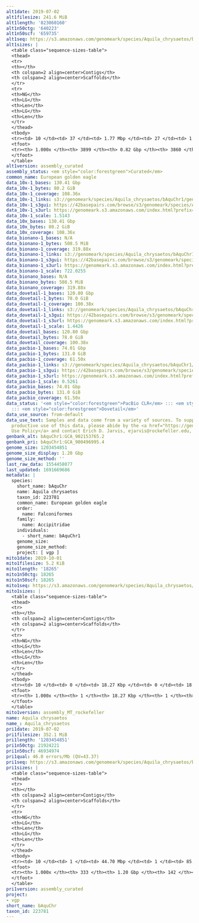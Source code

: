 ```yaml
---
alt1date: 2019-07-02
alt1filesize: 241.6 MiB
alt1length: '823060160'
alt1n50ctg: '640223'
alt1n50scf: '659735'
alt1seq: https://s3.amazonaws.com/genomeark/species/Aquila_chrysaetos/bAquChr1/assembly_curated/bAquChr1.alt.cur.20190702.fasta.gz
alt1sizes: |
  <table class="sequence-sizes-table">
  <thead>
  <tr>
  <th></th>
  <th colspan=2 align=center>Contigs</th>
  <th colspan=2 align=center>Scaffolds</th>
  </tr>
  <tr>
  <th>NG</th>
  <th>LG</th>
  <th>Len</th>
  <th>LG</th>
  <th>Len</th>
  </tr>
  </thead>
  <tbody>
  <tr><td> 10 </td><td> 37 </td><td> 1.77 Mbp </td><td> 27 </td><td> 1.89 Mbp </td></tr><tr><td> 20 </td><td> 90 </td><td> 1.35 Mbp </td><td> 76 </td><td> 1.45 Mbp </td></tr><tr><td> 30 </td><td> 160 </td><td> 1.04 Mbp </td><td> 143 </td><td> 1.08 Mbp </td></tr><tr><td> 40 </td><td> 251 </td><td> 0.81 Mbp </td><td> 231 </td><td> 0.84 Mbp </td></tr><tr style="background-color:#cccccc;"><td> 50 </td><td> 363 </td><td> 0.64 Mbp </td><td> 340 </td><td> 0.66 Mbp </td></tr><tr><td> 60 </td><td> 511 </td><td> 485.40 Kbp </td><td> 485 </td><td> 493.71 Kbp </td></tr><tr><td> 70 </td><td> 708 </td><td> 361.17 Kbp </td><td> 679 </td><td> 364.88 Kbp </td></tr><tr><td> 80 </td><td> 997 </td><td> 220.16 Kbp </td><td> 965 </td><td> 222.00 Kbp </td></tr><tr><td> 90 </td><td> 1615 </td><td> 76.63 Kbp </td><td> 1577 </td><td> 76.83 Kbp </td></tr><tr><td> 100 </td><td> 3898 </td><td> 974  bp </td><td> 3859 </td><td> 974  bp </td></tr></tbody>
  <tfoot>
  <tr><th> 1.000x </th><th> 3899 </th><th> 0.82 Gbp </th><th> 3860 </th><th> 0.82 Gbp </th></tr>
  </tfoot>
  </table>
alt1version: assembly_curated
assembly_status: <em style="color:forestgreen">Curated</em>
common_name: European golden eagle
data_10x-1_bases: 130.41 Gbp
data_10x-1_bytes: 80.2 GiB
data_10x-1_coverage: 108.36x
data_10x-1_links: s3://genomeark/species/Aquila_chrysaetos/bAquChr1/genomic_data/10x/<br>
data_10x-1_s3gui: https://42basepairs.com/browse/s3/genomeark/species/Aquila_chrysaetos/bAquChr1/genomic_data/10x/
data_10x-1_s3url: https://genomeark.s3.amazonaws.com/index.html?prefix=species/Aquila_chrysaetos/bAquChr1/genomic_data/10x/
data_10x-1_scale: 1.5143
data_10x_bases: 130.41 Gbp
data_10x_bytes: 80.2 GiB
data_10x_coverage: 108.36x
data_bionano-1_bases: N/A
data_bionano-1_bytes: 508.5 MiB
data_bionano-1_coverage: 319.88x
data_bionano-1_links: s3://genomeark/species/Aquila_chrysaetos/bAquChr1/genomic_data/bionano/<br>
data_bionano-1_s3gui: https://42basepairs.com/browse/s3/genomeark/species/Aquila_chrysaetos/bAquChr1/genomic_data/bionano/
data_bionano-1_s3url: https://genomeark.s3.amazonaws.com/index.html?prefix=species/Aquila_chrysaetos/bAquChr1/genomic_data/bionano/
data_bionano-1_scale: 722.0255
data_bionano_bases: N/A
data_bionano_bytes: 508.5 MiB
data_bionano_coverage: 319.88x
data_dovetail-1_bases: 120.80 Gbp
data_dovetail-1_bytes: 78.0 GiB
data_dovetail-1_coverage: 100.38x
data_dovetail-1_links: s3://genomeark/species/Aquila_chrysaetos/bAquChr1/genomic_data/dovetail/<br>
data_dovetail-1_s3gui: https://42basepairs.com/browse/s3/genomeark/species/Aquila_chrysaetos/bAquChr1/genomic_data/dovetail/
data_dovetail-1_s3url: https://genomeark.s3.amazonaws.com/index.html?prefix=species/Aquila_chrysaetos/bAquChr1/genomic_data/dovetail/
data_dovetail-1_scale: 1.4426
data_dovetail_bases: 120.80 Gbp
data_dovetail_bytes: 78.0 GiB
data_dovetail_coverage: 100.38x
data_pacbio-1_bases: 74.01 Gbp
data_pacbio-1_bytes: 131.0 GiB
data_pacbio-1_coverage: 61.50x
data_pacbio-1_links: s3://genomeark/species/Aquila_chrysaetos/bAquChr1/genomic_data/pacbio/<br>
data_pacbio-1_s3gui: https://42basepairs.com/browse/s3/genomeark/species/Aquila_chrysaetos/bAquChr1/genomic_data/pacbio/
data_pacbio-1_s3url: https://genomeark.s3.amazonaws.com/index.html?prefix=species/Aquila_chrysaetos/bAquChr1/genomic_data/pacbio/
data_pacbio-1_scale: 0.5261
data_pacbio_bases: 74.01 Gbp
data_pacbio_bytes: 131.0 GiB
data_pacbio_coverage: 61.50x
data_status: '<em style="color:forestgreen">PacBio CLR</em> ::: <em style="color:forestgreen">10x</em>
  ::: <em style="color:forestgreen">Dovetail</em>'
data_use_source: from-default
data_use_text: Samples and data come from a variety of sources. To support fair and
  productive use of this data, please abide by the <a href="https://genome10k.soe.ucsc.edu/data-use-policies/">Data
  Use Policy</a> and contact Erich D. Jarvis, ejarvis@rockefeller.edu, with any questions.
genbank_alt: bAquChr1:GCA_902153765.2
genbank_pri: bAquChr1:GCA_900496995.4
genome_size: 1203454851
genome_size_display: 1.20 Gbp
genome_size_method: ''
last_raw_data: 1554458077
last_updated: 1691669686
metadata: |
  species:
    short_name: bAquChr
    name: Aquila chrysaetos
    taxon_id: 223781
    common_name: European golden eagle
    order:
      name: Falconiformes
    family:
      name: Accipitridae
    individuals:
      - short_name: bAquChr1
    genome_size:
    genome_size_method:
    project: [ vgp ]
mito1date: 2019-10-01
mito1filesize: 5.2 KiB
mito1length: '18265'
mito1n50ctg: 18265
mito1n50scf: 18265
mito1seq: https://s3.amazonaws.com/genomeark/species/Aquila_chrysaetos/bAquChr1/assembly_MT_rockefeller/bAquChr1.MT.20191001.fasta.gz
mito1sizes: |
  <table class="sequence-sizes-table">
  <thead>
  <tr>
  <th></th>
  <th colspan=2 align=center>Contigs</th>
  <th colspan=2 align=center>Scaffolds</th>
  </tr>
  <tr>
  <th>NG</th>
  <th>LG</th>
  <th>Len</th>
  <th>LG</th>
  <th>Len</th>
  </tr>
  </thead>
  <tbody>
  <tr><td> 10 </td><td> 0 </td><td> 18.27 Kbp </td><td> 0 </td><td> 18.27 Kbp </td></tr><tr><td> 20 </td><td> 0 </td><td> 18.27 Kbp </td><td> 0 </td><td> 18.27 Kbp </td></tr><tr><td> 30 </td><td> 0 </td><td> 18.27 Kbp </td><td> 0 </td><td> 18.27 Kbp </td></tr><tr><td> 40 </td><td> 0 </td><td> 18.27 Kbp </td><td> 0 </td><td> 18.27 Kbp </td></tr><tr style="background-color:#cccccc;"><td> 50 </td><td> 0 </td><td style="background-color:#ff8888;"> 18.27 Kbp </td><td> 0 </td><td style="background-color:#ff8888;"> 18.27 Kbp </td></tr><tr><td> 60 </td><td> 0 </td><td> 18.27 Kbp </td><td> 0 </td><td> 18.27 Kbp </td></tr><tr><td> 70 </td><td> 0 </td><td> 18.27 Kbp </td><td> 0 </td><td> 18.27 Kbp </td></tr><tr><td> 80 </td><td> 0 </td><td> 18.27 Kbp </td><td> 0 </td><td> 18.27 Kbp </td></tr><tr><td> 90 </td><td> 0 </td><td> 18.27 Kbp </td><td> 0 </td><td> 18.27 Kbp </td></tr><tr><td> 100 </td><td> 0 </td><td> 18.27 Kbp </td><td> 0 </td><td> 18.27 Kbp </td></tr></tbody>
  <tfoot>
  <tr><th> 1.000x </th><th> 1 </th><th> 18.27 Kbp </th><th> 1 </th><th> 18.27 Kbp </th></tr>
  </tfoot>
  </table>
mito1version: assembly_MT_rockefeller
name: Aquila chrysaetos
name_: Aquila_chrysaetos
pri1date: 2019-07-02
pri1filesize: 352.1 MiB
pri1length: '1203454851'
pri1n50ctg: 21924221
pri1n50scf: 46934974
pri1qual: 46.0 errors/Mb (QV=43.37)
pri1seq: https://s3.amazonaws.com/genomeark/species/Aquila_chrysaetos/bAquChr1/assembly_curated/bAquChr1.pri.cur.20190702.fasta.gz
pri1sizes: |
  <table class="sequence-sizes-table">
  <thead>
  <tr>
  <th></th>
  <th colspan=2 align=center>Contigs</th>
  <th colspan=2 align=center>Scaffolds</th>
  </tr>
  <tr>
  <th>NG</th>
  <th>LG</th>
  <th>Len</th>
  <th>LG</th>
  <th>Len</th>
  </tr>
  </thead>
  <tbody>
  <tr><td> 10 </td><td> 1 </td><td> 44.70 Mbp </td><td> 1 </td><td> 85.46 Mbp </td></tr><tr><td> 20 </td><td> 4 </td><td> 39.34 Mbp </td><td> 2 </td><td> 83.00 Mbp </td></tr><tr><td> 30 </td><td> 8 </td><td> 28.56 Mbp </td><td> 4 </td><td> 77.27 Mbp </td></tr><tr><td> 40 </td><td> 12 </td><td> 25.77 Mbp </td><td> 5 </td><td> 76.62 Mbp </td></tr><tr style="background-color:#cccccc;"><td> 50 </td><td> 18 </td><td style="background-color:#88ff88;"> 21.92 Mbp </td><td> 8 </td><td style="background-color:#88ff88;"> 46.93 Mbp </td></tr><tr><td> 60 </td><td> 23 </td><td> 19.66 Mbp </td><td> 10 </td><td> 43.95 Mbp </td></tr><tr><td> 70 </td><td> 30 </td><td> 14.80 Mbp </td><td> 13 </td><td> 41.79 Mbp </td></tr><tr><td> 80 </td><td> 40 </td><td> 10.43 Mbp </td><td> 17 </td><td> 29.70 Mbp </td></tr><tr><td> 90 </td><td> 54 </td><td> 6.76 Mbp </td><td> 21 </td><td> 24.76 Mbp </td></tr><tr><td> 100 </td><td> 332 </td><td> 60  bp </td><td> 141 </td><td> 60  bp </td></tr></tbody>
  <tfoot>
  <tr><th> 1.000x </th><th> 333 </th><th> 1.20 Gbp </th><th> 142 </th><th> 1.20 Gbp </th></tr>
  </tfoot>
  </table>
pri1version: assembly_curated
project:
- vgp
short_name: bAquChr
taxon_id: 223781
---
```

